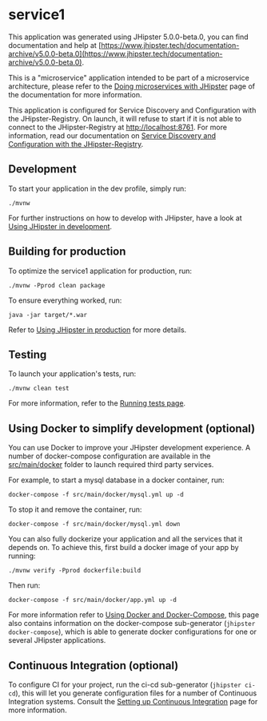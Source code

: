 # service1
This application was generated using JHipster 5.0.0-beta.0, you can find documentation and help at [https://www.jhipster.tech/documentation-archive/v5.0.0-beta.0](https://www.jhipster.tech/documentation-archive/v5.0.0-beta.0).

This is a "microservice" application intended to be part of a microservice architecture, please refer to the [Doing microservices with JHipster][] page of the documentation for more information.

This application is configured for Service Discovery and Configuration with the JHipster-Registry. On launch, it will refuse to start if it is not able to connect to the JHipster-Registry at [http://localhost:8761](http://localhost:8761). For more information, read our documentation on [Service Discovery and Configuration with the JHipster-Registry][].

## Development

To start your application in the dev profile, simply run:

    ./mvnw


For further instructions on how to develop with JHipster, have a look at [Using JHipster in development][].



## Building for production

To optimize the service1 application for production, run:

    ./mvnw -Pprod clean package

To ensure everything worked, run:

    java -jar target/*.war


Refer to [Using JHipster in production][] for more details.

## Testing

To launch your application's tests, run:

    ./mvnw clean test

For more information, refer to the [Running tests page][].

## Using Docker to simplify development (optional)

You can use Docker to improve your JHipster development experience. A number of docker-compose configuration are available in the [src/main/docker](src/main/docker) folder to launch required third party services.

For example, to start a mysql database in a docker container, run:

    docker-compose -f src/main/docker/mysql.yml up -d

To stop it and remove the container, run:

    docker-compose -f src/main/docker/mysql.yml down

You can also fully dockerize your application and all the services that it depends on.
To achieve this, first build a docker image of your app by running:

    ./mvnw verify -Pprod dockerfile:build

Then run:

    docker-compose -f src/main/docker/app.yml up -d

For more information refer to [Using Docker and Docker-Compose][], this page also contains information on the docker-compose sub-generator (`jhipster docker-compose`), which is able to generate docker configurations for one or several JHipster applications.

## Continuous Integration (optional)

To configure CI for your project, run the ci-cd sub-generator (`jhipster ci-cd`), this will let you generate configuration files for a number of Continuous Integration systems. Consult the [Setting up Continuous Integration][] page for more information.

[JHipster Homepage and latest documentation]: https://www.jhipster.tech
[JHipster 5.0.0-beta.0 archive]: https://www.jhipster.tech/documentation-archive/v5.0.0-beta.0
[Doing microservices with JHipster]: https://www.jhipster.tech/documentation-archive/v5.0.0-beta.0/microservices-architecture/
[Using JHipster in development]: https://www.jhipster.tech/documentation-archive/v5.0.0-beta.0/development/
[Service Discovery and Configuration with the JHipster-Registry]: https://www.jhipster.tech/documentation-archive/v5.0.0-beta.0/microservices-architecture/#jhipster-registry
[Using Docker and Docker-Compose]: https://www.jhipster.tech/documentation-archive/v5.0.0-beta.0/docker-compose
[Using JHipster in production]: https://www.jhipster.tech/documentation-archive/v5.0.0-beta.0/production/
[Running tests page]: https://www.jhipster.tech/documentation-archive/v5.0.0-beta.0/running-tests/
[Setting up Continuous Integration]: https://www.jhipster.tech/documentation-archive/v5.0.0-beta.0/setting-up-ci/


